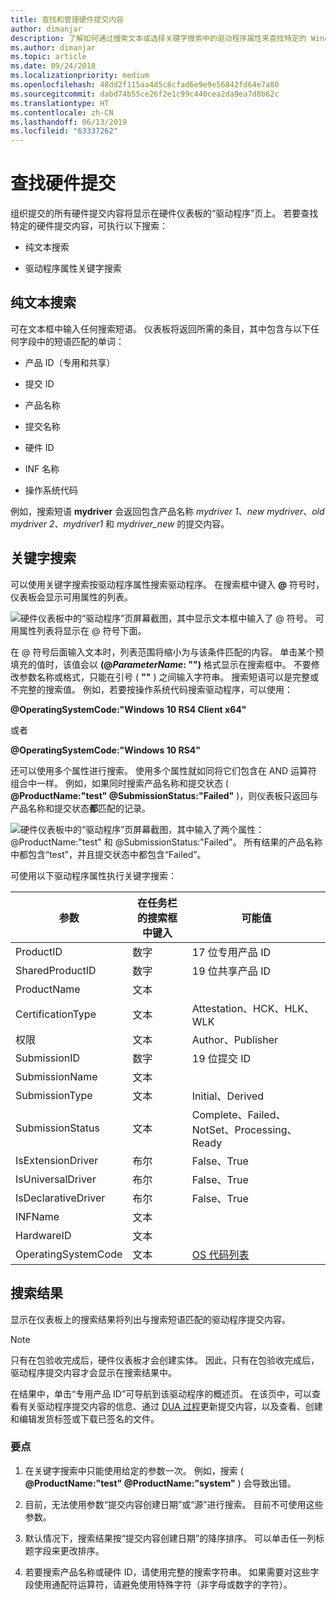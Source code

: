 ```yaml
---
title: 查找和管理硬件提交内容
author: dimanjar
description: 了解如何通过搜索文本或选择关键字搜索中的驱动程序属性来查找特定的 Windows 硬件提交内容。
ms.author: dimanjar
ms.topic: article
ms.date: 09/24/2018
ms.localizationpriority: medium
ms.openlocfilehash: 48dd2f115aa4d5c8cfad6e9e9e56842fd64e7a80
ms.sourcegitcommit: dabd74b55ce26f2e1c99c440cea2da9ea7d8b62c
ms.translationtype: HT
ms.contentlocale: zh-CN
ms.lasthandoff: 06/13/2019
ms.locfileid: "63337262"
---
```

# <a name="find-a-hardware-submission"></a>查找硬件提交

组织提交的所有硬件提交内容将显示在硬件仪表板的“驱动程序”页上。  若要查找特定的硬件提交内容，可执行以下搜索：

- 纯文本搜索

- 驱动程序属性关键字搜索

## <a name="plain-text-search"></a>纯文本搜索

可在文本框中输入任何搜索短语。 仪表板将返回所需的条目，其中包含与以下任何字段中的短语匹配的单词：

- 产品 ID（专用和共享）

- 提交 ID

- 产品名称

- 提交名称

- 硬件 ID

- INF 名称

- 操作系统代码

例如，搜索短语 **mydriver** 会返回包含产品名称 *mydriver 1*、*new mydriver*、*old mydriver 2*、*mydriver1* 和 *mydriver_new* 的提交内容。

## <a name="keyword-search"></a>关键字搜索

可以使用关键字搜索按驱动程序属性搜索驱动程序。 在搜索框中键入 **\@** 符号时，仪表板会显示可用属性的列表。 

![硬件仪表板中的“驱动程序”页屏幕截图，其中显示文本框中输入了 @ 符号。 可用属性列表将显示在 @ 符号下面。](images/ampersand-search.png)

在 @ 符号后面输入文本时，列表范围将缩小为与该条件匹配的内容。 单击某个预填充的值时，该值会以 **(@*ParameterName*: "")** 格式显示在搜索框中。 不要修改参数名称或格式，只能在引号 ( **""** ) 之间输入字符串。 搜索短语可以是完整或不完整的搜索值。 例如，若要按操作系统代码搜索驱动程序，可以使用：

**@OperatingSystemCode:"Windows 10 RS4 Client x64"** 

或者

**@OperatingSystemCode:"Windows 10 RS4"**

还可以使用多个属性进行搜索。 使用多个属性就如同将它们包含在 AND 运算符组合中一样。 例如，如果同时搜索产品名称和提交状态 ( **@ProductName:"test" @SubmissionStatus:"Failed"** )，则仪表板只返回与产品名称和提交状态**都**匹配的记录。

![硬件仪表板中的“驱动程序”页屏幕截图，其中输入了两个属性：@ProductName:"test" 和 @SubmissionStatus:"Failed"。 所有结果的产品名称中都包含“test”，并且提交状态中都包含“Failed”。](images/two-attribute-search.png)

可使用以下驱动程序属性执行关键字搜索：

|参数|在任务栏的搜索框中键入|可能值|
|----|----|----|
|ProductID |数字|17 位专用产品 ID|
|SharedProductID |数字|19 位共享产品 ID|
|ProductName |文本|
|CertificationType |文本|Attestation、HCK、HLK、WLK|
|权限 |文本|Author、Publisher|
|SubmissionID |数字|19 位提交 ID|
|SubmissionName |文本|
|SubmissionType |文本|Initial、Derived|
|SubmissionStatus |文本|Complete、Failed、NotSet、Processing、Ready|
|IsExtensionDriver |布尔|False、True|
|IsUniversalDriver |布尔|False、True|
|IsDeclarativeDriver |布尔|False、True|
|INFName |文本|
|HardwareID |文本|
|OperatingSystemCode |文本|[OS 代码列表](https://docs.microsoft.com/windows-hardware/drivers/dashboard/get-product-data#list-of-operating-system-codes)|

## <a name="search-results"></a>搜索结果

显示在仪表板上的搜索结果将列出与搜索短语匹配的驱动程序提交内容。

> [!NOTE]
> 只有在包验收完成后，硬件仪表板才会创建实体。 因此，只有在包验收完成后，驱动程序提交内容才会显示在搜索结果中。

在结果中，单击“专用产品 ID”可导航到该驱动程序的概述页。  在该页中，可以查看有关驱动程序提交内容的信息、通过 [DUA 过程](https://docs.microsoft.com/windows-hardware/test/hlk/user/create-a-driver-only-update-package)更新提交内容，以及查看、创建和编辑发货标签或下载已签名的文件。

### <a name="important-points"></a>要点

1. 在关键字搜索中只能使用给定的参数一次。 例如，搜索 ( **@ProductName:"test" @ProductName:"system"** ) 会导致出错。

2. 目前，无法使用参数“提交内容创建日期”或“源”进行搜索。   目前不可使用这些参数。

3. 默认情况下，搜索结果按“提交内容创建日期”的降序排序。  可以单击任一列标题字段来更改排序。

4. 若要搜索产品名称或硬件 ID，请使用完整的搜索字符串。 如果需要对这些字段使用通配符运算符，请避免使用特殊字符（非字母或数字的字符）。
